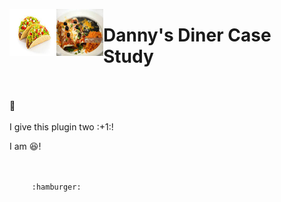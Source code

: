 <img src="images/tacos.jpeg/" alt="Employee data" width="75" height="75" align="left">  <img src="images/enchiladas.jpeg/" alt="Employee data" width="75" height="75" align="left"> <h1 align="left">Danny's Diner Case Study</h1>


<br>
<br>
🚀
<br>
<br>
I give this plugin two :+1:!<br>

I am :laughing:!<br>
<br>
<br>

         :hamburger:
<br>
